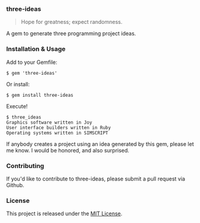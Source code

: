 ### three-ideas

> Hope for greatness; expect randomness.

A gem to generate three programming project ideas.

### Installation & Usage

Add to your Gemfile:

```
$ gem 'three-ideas'
```

Or install:

```
$ gem install three-ideas
```

Execute!

```
$ three_ideas
Graphics software written in Joy
User interface builders written in Ruby
Operating systems written in SIMSCRIPT
```

If anybody creates a project using an idea generated by this gem, please let me
know. I would be honored, and also surprised.

### Contributing

If you'd like to contribute to three-ideas, please submit a pull request via
Github.

### License

This project is released under the [MIT
License](http://www.opensource.org/licenses/MIT).
